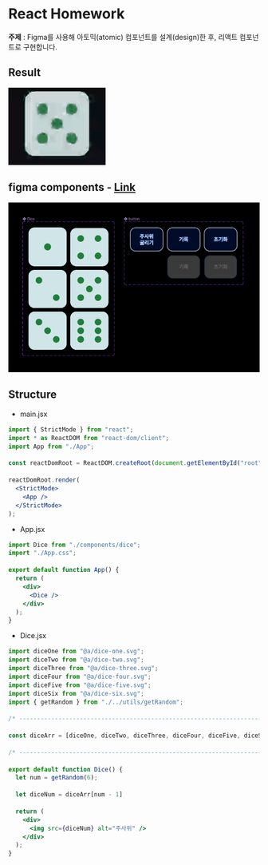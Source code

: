 # React Homework
**주제** : Figma를 사용해 아토믹(atomic) 컴포넌트를 설계(design)한 후, 리액트 컴포넌트로 구현합니다.

## Result
![Homework 1 결과물](./README_assets/dice.gif)

## figma components - [Link](https://www.figma.com/file/EPBOZDG8wK395dOkLRqCHn/react-homework-1?type=design&node-id=0%3A1&mode=design&t=TfmFwLC4XOz3hDJj-1)
![figma components](./README_assets/figma.png)

## Structure
- main.jsx
```jsx
import { StrictMode } from "react";
import * as ReactDOM from "react-dom/client";
import App from "./App";

const reactDomRoot = ReactDOM.createRoot(document.getElementById("root"));

reactDomRoot.render(
  <StrictMode>
    <App />
  </StrictMode>
);
```

- App.jsx
```jsx
import Dice from "./components/dice";
import "./App.css";

export default function App() {
  return (
    <div>
      <Dice />
    </div>
  );
}
```
- Dice.jsx
```jsx
import diceOne from "@a/dice-one.svg";
import diceTwo from "@a/dice-two.svg";
import diceThree from "@a/dice-three.svg";
import diceFour from "@a/dice-four.svg";
import diceFive from "@a/dice-five.svg";
import diceSix from "@a/dice-six.svg";
import { getRandom } from "./../utils/getRandom";

/* -------------------------------------------------------------------------- */

const diceArr = [diceOne, diceTwo, diceThree, diceFour, diceFive, diceSix]

/* -------------------------------------------------------------------------- */

export default function Dice() {
  let num = getRandom(6);
  
  let diceNum = diceArr[num - 1]

  return (
    <div>
      <img src={diceNum} alt="주사위" />
    </div>
  );
}
```